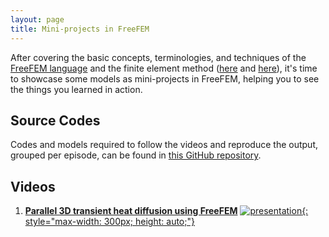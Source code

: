 ```yaml
---
layout: page
title: Mini-projects in FreeFEM
---
```


After covering the basic concepts, terminologies, and techniques of the [FreeFEM language](/videos/freefem) and the finite element method ([here](/videos/finite-element) and [here](/videos/numerical-computing)), it's time to showcase some models as mini-projects in FreeFEM, helping you to see the things you learned in action.

## Source Codes

Codes and models required to follow the videos and reproduce the output, grouped per episode, can be found in [this GitHub repository](https://github.com/TuxRiders/freefem-mini-projects).

## Videos

1. [**Parallel 3D transient heat diffusion using FreeFEM**](https://www.youtube.com/watch?v=MvovTTcKEb8)
[![presentation](http://img.youtube.com/vi/MvovTTcKEb8/0.jpg){: style="max-width: 300px; height: auto;"}](https://www.youtube.com/watch?v=MvovTTcKEb8)
